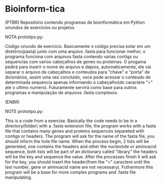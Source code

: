 # Bioinform-tica
(PTBR)
Repositório contendo programas de bioinformática em Python oriundos de exercícios ou projetos

NOTA prototipo.py:

Código oriundo de exercicio. Basicamente o código precisa estar em um diretório(pasta) junto com uma arquivo .fasta para funcionar melhor, o programa funciona com arquivos fasta contendo varias contigs ou sequencias com varios cabeçalhos de genes ou proteinas. O progama pedirá para inserir o nome do arquivo e depois, automaticamente, ele vai separar o arquivo de cabeçalhos e conteudos para "chave" e "porta" de dicionários, assim uma vez concluido, voce pode acessar o conteudo de determinada sequencia apenas informando o cabeçalho(do caractere ">" até o ultimo numero). Futuramente servirá como base para outros programas e manipulação de arquivos .fasta complexos.


(ENBR)

NOTE prototipo.py:

This is a code from a exercise. Basically the code needs to be in a directory(folder) with a .fasta extension file, the program works with a fasta file that contains many genes and proteins sequences separeted with contigs or headers. The program will ask for the name of the fasta file, you should inform the hole file name. When the process begin, 2 lists will be genereted, one contains the headers and other the nucleotide or aminoacid sequence, both lists will be part of an dictionary called "library" the headers will be the key and sequence the value. After the processes finish it will ask for the key, you should insert the header(from the ">" caractere until the last number, gene or aminoacid name are not necessary). Futhermore this program will be a base for more complex programs and .fasta file manipulating.
